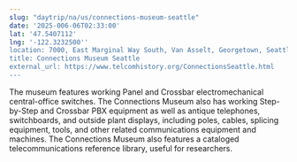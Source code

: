 ```yaml
---
slug: "daytrip/na/us/connections-museum-seattle"
date: '2025-006-06T02:33:00'
lat: '47.5407112'
lng: '-122.3232500''
location: 7000, East Marginal Way South, Van Asselt, Georgetown, Seattle, King County, Washington, 98108, United States
title: Connections Museum Seattle
external_url: https://www.telcomhistory.org/ConnectionsSeattle.html
---
```

The museum features working Panel and Crossbar electromechanical central-office switches. The Connections Museum also has working Step-by-Step and Crossbar PBX equipment as well as antique telephones, switchboards, and outside plant displays, including poles, cables, splicing equipment, tools, and other related communications equipment and machines. The Connections Museum also features a cataloged telecommunications reference library, useful for researchers.

